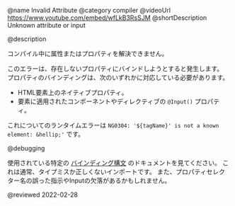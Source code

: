 @name Invalid Attribute
@category compiler
@videoUrl https://www.youtube.com/embed/wfLkB3RsSJM
@shortDescription Unknown attribute or input

@description

コンパイル中に属性またはプロパティを解決できません。

このエラーは、存在しないプロパティにバインドしようとすると発生します。
プロパティのバインディングは、次のいずれかに対応している必要があります。

*   HTML要素上のネイティブプロパティ。
*   要素に適用されたコンポーネントやディレクティブの `@Input()` プロパティ。

これについてのランタイムエラーは `NG0304: '${tagName}' is not a known element: &hellip;'` です。

@debugging

使用されている特定の [バインディング構文](guide/binding-syntax) のドキュメントを見てください。
これは通常、タイプミスか正しくないインポートです。
また、プロパティセレクター名の誤った指示やInputの欠落があるかもしれません。

<!-- links -->

<!-- external links -->

<!-- end links -->

@reviewed 2022-02-28
